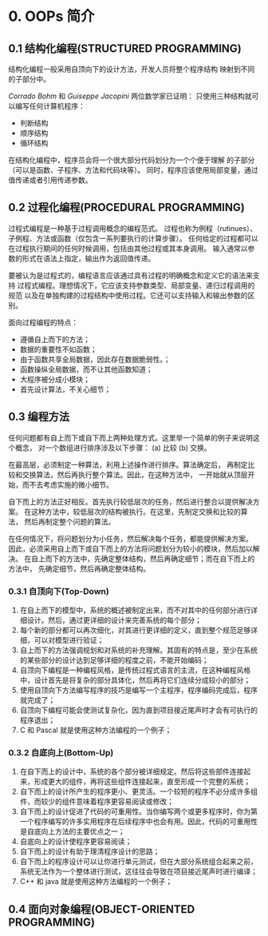 # 0. OOPs 简介

## 0.1 结构化编程(STRUCTURED PROGRAMMING)

结构化编程一般采用自顶向下的设计方法，开发人员将整个程序结构
映射到不同的子部分中。

*Corrado Bohm* 和 *Guiseppe Jacopini* 两位数学家已证明：
只使用三种结构就可以编写任何计算机程序：

+ 判断结构
+ 顺序结构
+ 循环结构

在结构化编程中，程序员会将一个很大部分代码划分为一个个便于理解
的子部分（可以是函数、子程序、方法和代码块等）。
同时，程序应该使用局部变量，通过值传递或者引用传递参数。

## 0.2 过程化编程(PROCEDURAL PROGRAMMING)

过程式编程是一种基于过程调用概念的编程范式。
过程也称为例程（rutinues）、子例程、方法或函数（仅包含一系列要执行的计算步骤）。
任何给定的过程都可以在过程执行期间的任何时候调用，包括由其他过程或其本身调用。
输入通常以参数的形式在语法上指定，输出作为返回值传递。

要被认为是过程式的，编程语言应该通过具有过程的明确概念和定义它的语法来支持
过程式编程。理想情况下，它应该支持参数类型、局部变量、递归过程调用的规范
以及在单独构建的过程结构中使用过程。它还可以支持输入和输出参数的区别。

面向过程编程的特点：
+ 遵循自上而下的方法；
+ 数据的重要性不如函数；
+ 由于函数共享全局数据，因此存在数据脆弱性。；
+ 函数操纵全局数据，而不让其他函数知道；
+ 大程序被分成小模块；
+ 首先设计算法，不关心细节；

## 0.3 编程方法

任何问题都有自上而下或自下而上两种处理方式。这里举一个简单的例子来说明这个概念，
对一个数组进行排序涉及以下步骤：
(a) 比较
(b) 交换。


在最高层，必须制定一种算法，利用上述操作进行排序。算法确定后，
再制定比较和交换算法，然后再执行整个算法。因此，在这种方法中，
一开始就从顶层开始，而不去考虑实施的微小细节。

自下而上的方法正好相反。首先执行较低层次的任务，然后进行整合以提供解决方案。
在这种方法中，较低层次的结构被执行。在这里，先制定交换和比较的算法，
然后再制定整个问题的算法。

在任何情况下，将问题划分为小任务，然后解决每个任务，都能提供解决方案。
因此，必须采用自上而下或自下而上的方法将问题划分为较小的模块，然后加以解决。
在自上而下的方法中，先确定整体结构，然后再确定细节；而在自下而上的方法中，
先确定细节，然后再确定整体结构。

### 0.3.1 自顶向下(Top-Down)

1. 在自上而下的模型中，系统的概述被制定出来，而不对其中的任何部分进行详细设计。然后，通过更详细的设计来完善系统的每个部分；
2. 每个新的部分都可以再次细化，对其进行更详细的定义，直到整个规范足够详细，可以对模型进行验证；
3. 自上而下的方法强调规划和对系统的补充理解。其固有的特点是，至少在系统的某些部分的设计达到足够详细的程度之前，不能开始编码；
4. 自顶向下编程是一种编程风格，是传统过程式语言的主流，在这种编程风格中，设计首先是将复杂的部分具体化，然后再将它们连续分成较小的部分；
5. 使用自顶向下方法编写程序的技巧是编写一个主程序，程序编码完成后，程序就完成了；
6. 自顶向下编程可能会使测试复杂化，因为直到项目接近尾声时才会有可执行的程序退出；
7. C 和 Pascal 就是使用这种方法编程的一个例子；

### 0.3.2 自底向上(Bottom-Up)

1. 在自下而上的设计中，系统的各个部分被详细规定。然后将这些部件连接起来，形成更大的组件，再将这些组件连接起来，直至形成一个完整的系统；
2. 自下而上的设计所产生的程序更小、更灵活。一个较短的程序不必分成许多组件，而较少的组件意味着程序更容易阅读或修改；
3. 自下而上的设计促进了代码的可重用性。当你编写两个或更多程序时，你为第一个程序编写的许多实用程序在后续程序中也会有用。因此，代码的可重用性是自底向上方法的主要优点之一；
4. 自底向上的设计使程序更容易阅读；
5. 自下而上的设计有助于理清程序设计的思路；
6. 自下而上的程序设计可以让你进行单元测试，但在大部分系统组合起来之前，系统无法作为一个整体进行测试，这往往会导致在项目接近尾声时进行编译；
7. C++ 和 java 就是使用这种方法编程的一个例子；

## 0.4 面向对象编程(OBJECT-ORIENTED PROGRAMMING)
